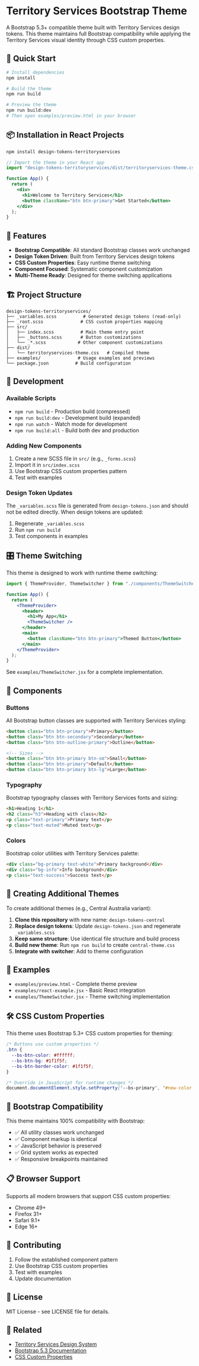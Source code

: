 # Territory Services Bootstrap Theme

A Bootstrap 5.3+ compatible theme built with Territory Services design tokens. This theme maintains full Bootstrap compatibility while applying the Territory Services visual identity through CSS custom properties.

## 🚀 Quick Start

```bash
# Install dependencies
npm install

# Build the theme
npm run build

# Preview the theme
npm run build:dev
# Then open examples/preview.html in your browser
```

## 📦 Installation in React Projects

```bash
npm install design-tokens-territoryservices
```

```jsx
// Import the theme in your React app
import "design-tokens-territoryservices/dist/territoryservices-theme.css";

function App() {
  return (
    <div>
      <h1>Welcome to Territory Services</h1>
      <button className="btn btn-primary">Get Started</button>
    </div>
  );
}
```

## 🎨 Features

- **Bootstrap Compatible**: All standard Bootstrap classes work unchanged
- **Design Token Driven**: Built from Territory Services design tokens
- **CSS Custom Properties**: Easy runtime theme switching
- **Component Focused**: Systematic component customization
- **Multi-Theme Ready**: Designed for theme switching applications

## 🏗️ Project Structure

```
design-tokens-territoryservices/
├── _variables.scss          # Generated design tokens (read-only)
├── _root.scss              # CSS custom properties mapping
├── src/
│   ├── index.scss          # Main theme entry point
│   ├── _buttons.scss       # Button customizations
│   └── _*.scss            # Other component customizations
├── dist/
│   └── territoryservices-theme.css   # Compiled theme
├── examples/              # Usage examples and previews
└── package.json          # Build configuration
```

## 🔧 Development

### Available Scripts

- `npm run build` - Production build (compressed)
- `npm run build:dev` - Development build (expanded)
- `npm run watch` - Watch mode for development
- `npm run build:all` - Build both dev and production

### Adding New Components

1. Create a new SCSS file in `src/` (e.g., `_forms.scss`)
2. Import it in `src/index.scss`
3. Use Bootstrap CSS custom properties pattern
4. Test with examples

### Design Token Updates

The `_variables.scss` file is generated from `design-tokens.json` and should not be edited directly. When design tokens are updated:

1. Regenerate `_variables.scss`
2. Run `npm run build`
3. Test components in examples

## 🎛️ Theme Switching

This theme is designed to work with runtime theme switching:

```jsx
import { ThemeProvider, ThemeSwitcher } from "./components/ThemeSwitcher";

function App() {
  return (
    <ThemeProvider>
      <header>
        <h1>My App</h1>
        <ThemeSwitcher />
      </header>
      <main>
        <button className="btn btn-primary">Themed Button</button>
      </main>
    </ThemeProvider>
  );
}
```

See `examples/ThemeSwitcher.jsx` for a complete implementation.

## 🎨 Components

### Buttons

All Bootstrap button classes are supported with Territory Services styling:

```html
<button class="btn btn-primary">Primary</button>
<button class="btn btn-secondary">Secondary</button>
<button class="btn btn-outline-primary">Outline</button>

<!-- Sizes -->
<button class="btn btn-primary btn-sm">Small</button>
<button class="btn btn-primary">Default</button>
<button class="btn btn-primary btn-lg">Large</button>
```

### Typography

Bootstrap typography classes with Territory Services fonts and sizing:

```html
<h1>Heading 1</h1>
<h2 class="h3">Heading with class</h2>
<p class="text-primary">Primary text</p>
<p class="text-muted">Muted text</p>
```

### Colors

Bootstrap color utilities with Territory Services palette:

```html
<div class="bg-primary text-white">Primary background</div>
<div class="bg-info">Info background</div>
<p class="text-success">Success text</p>
```

## 🔄 Creating Additional Themes

To create additional themes (e.g., Central Australia variant):

1. **Clone this repository** with new name: `design-tokens-central`
2. **Replace design tokens**: Update `design-tokens.json` and regenerate `_variables.scss`
3. **Keep same structure**: Use identical file structure and build process
4. **Build new theme**: Run `npm run build` to create `central-theme.css`
5. **Integrate with switcher**: Add to theme configuration

## 📖 Examples

- `examples/preview.html` - Complete theme preview
- `examples/react-example.jsx` - Basic React integration
- `examples/ThemeSwitcher.jsx` - Theme switching implementation

## 🛠️ CSS Custom Properties

This theme uses Bootstrap 5.3+ CSS custom properties for theming:

```css
/* Buttons use custom properties */
.btn {
  --bs-btn-color: #ffffff;
  --bs-btn-bg: #1f1f5f;
  --bs-btn-border-color: #1f1f5f;
}

/* Override in JavaScript for runtime changes */
document.documentElement.style.setProperty('--bs-primary', '#new-color');
```

## 🎯 Bootstrap Compatibility

This theme maintains 100% compatibility with Bootstrap:

- ✅ All utility classes work unchanged
- ✅ Component markup is identical
- ✅ JavaScript behavior is preserved
- ✅ Grid system works as expected
- ✅ Responsive breakpoints maintained

## 📋 Browser Support

Supports all modern browsers that support CSS custom properties:

- Chrome 49+
- Firefox 31+
- Safari 9.1+
- Edge 16+

## 🤝 Contributing

1. Follow the established component pattern
2. Use Bootstrap CSS custom properties
3. Test with examples
4. Update documentation

## 📄 License

MIT License - see LICENSE file for details.

## 🔗 Related

- [Territory Services Design System](https://designsystem.nt.gov.au/)
- [Bootstrap 5.3 Documentation](https://getbootstrap.com/docs/5.3/)
- [CSS Custom Properties](https://developer.mozilla.org/en-US/docs/Web/CSS/--*)

